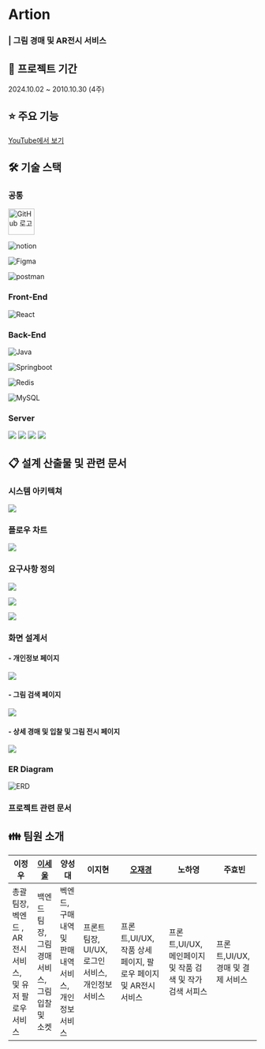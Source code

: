 # Artion

### | 그림 경매 및 AR전시 서비스

## 📆 프로젝트 기간

2024.10.02 ~ 2010.10.30 (4주)

## ⭐️ 주요 기능

[YouTube에서 보기](https://youtube.com/shorts/ih9wKytQdoY?si=V0ruLeY9ys0cAuIl)

## 🛠️ 기술 스택

### 공통

<img src="https://github.githubassets.com/images/modules/logos_page/GitHub-Mark.png" title="" alt="GitHub 로고" width="53">

![notion](https://camo.githubusercontent.com/cfd00850da7d61d06eedd66f38d007989ed62131e6b920e99016ed95de13c9a5/68747470733a2f2f696d672e736869656c64732e696f2f62616467652f6e6f74696f6e2d3030303030303f7374796c653d666f722d7468652d6261646765266c6f676f3d6e6f74696f6e266c6f676f436f6c6f723d7768697465)

![Figma](https://camo.githubusercontent.com/7eda7e542b66f17cabacfb84a3b1daa01f81d39d95aeed3d844eef4897a6d2ba/68747470733a2f2f696d672e736869656c64732e696f2f62616467652f6669676d612d4632344531453f7374796c653d666f722d7468652d6261646765266c6f676f3d6669676d61266c6f676f436f6c6f723d7768697465)

![postman](https://camo.githubusercontent.com/2b124edd6c8f38720f46ea0a4696fd7f4fb961f81d82b786cea3169fcab61a34/68747470733a2f2f696d672e736869656c64732e696f2f62616467652f706f73746d616e2d4646364333373f7374796c653d666f722d7468652d6261646765266c6f676f3d666967706f73746d616e6d61266c6f676f436f6c6f723d7768697465)

### Front-End

![React](https://camo.githubusercontent.com/4d07611a5e96ac9a6aa1848b3afdd4d05242814ff1506c6b056de5089e531520/68747470733a2f2f696d672e736869656c64732e696f2f62616467652f72656163742d3631444146423f7374796c653d666f722d7468652d6261646765266c6f676f3d7265616374266c6f676f436f6c6f723d7768697465)

### Back-End

![Java](https://camo.githubusercontent.com/bea90da226e09b503e6c8fde824f4816b98dcf30cd31e803006bf6335af06890/68747470733a2f2f696d672e736869656c64732e696f2f62616467652f6a6176612d2532334544384230302e7376673f7374796c653d666f722d7468652d6261646765266c6f676f3d6f70656e6a646b266c6f676f436f6c6f723d7768697465)

![Springboot](https://camo.githubusercontent.com/c5c6f5ba41163a05ef0c9aa47053749f7b2da2edaa4df9002af8345adcf8a9f0/68747470733a2f2f696d672e736869656c64732e696f2f62616467652f737072696e67626f6f742d3644423333463f7374796c653d666f722d7468652d6261646765266c6f676f3d737072696e67626f6f74266c6f676f436f6c6f723d7768697465)

![Redis](https://camo.githubusercontent.com/cd7c747a20108fb05e6394c8740e99c6a472222f35d5a41ade053b03eceb871f/68747470733a2f2f696d672e736869656c64732e696f2f62616467652f72656469732d2532334444303033312e7376673f7374796c653d666f722d7468652d6261646765266c6f676f3d7265646973266c6f676f436f6c6f723d7768697465)

![MySQL](https://camo.githubusercontent.com/1295639952a5aaf483c760e6fa22f57c32e10f5488a41097bee2a92e3ccae252/68747470733a2f2f696d672e736869656c64732e696f2f62616467652f6d7973716c2d3434373941313f7374796c653d666f722d7468652d6261646765266c6f676f3d6d7973716c266c6f676f436f6c6f723d7768697465)

### Server

![](https://camo.githubusercontent.com/20888a1d0de1da582c2c667fc41be25ffb8eaa2f5e3d75562c81b12f681b99d6/68747470733a2f2f696d672e736869656c64732e696f2f62616467652f646f636b65722d3234393645443f7374796c653d666f722d7468652d6261646765266c6f676f3d646f636b6572266c6f676f436f6c6f723d7768697465)
![](https://camo.githubusercontent.com/961834293c05fbfccccd3afb9e06a4538d8c1412cd3e13c1660ac5b870125888/68747470733a2f2f696d672e736869656c64732e696f2f62616467652f4a656e6b696e732d4432343933393f7374796c653d666f722d7468652d6261646765266c6f676f3d4a656e6b696e73266c6f676f436f6c6f723d7768697465)
![](https://camo.githubusercontent.com/1f6cbc0421f802f2627f52f84cb7540903f4e1c335d9667de825cd39bd62a2ff/68747470733a2f2f696d672e736869656c64732e696f2f62616467652f6e67696e782d3030393633393f7374796c653d666f722d7468652d6261646765266c6f676f3d6e67696e78266c6f676f436f6c6f723d7768697465)
![](https://camo.githubusercontent.com/8f7ba4c88a22f2f0274e67e2530c275bb48ea7a21b2aa300a820ddbbaffc46d8/68747470733a2f2f696d672e736869656c64732e696f2f62616467652f616d617a6f6e6563322d4646393930303f7374796c653d666f722d7468652d6261646765266c6f676f3d616d617a6f6e656332266c6f676f436f6c6f723d7768697465)

## 📋 설계 산출물 및 관련 문서

### 시스템 아키텍쳐

![](README_assets/2025-01-03-23-12-40-image.png)

### 플로우 차트

![](README_assets/2025-01-03-23-12-25-image.png)

### 요구사항 정의

![](README_assets/2025-01-03-23-13-25-image.png)

![](README_assets/2025-01-03-23-13-42-image.png)

![](README_assets/2025-01-03-23-13-59-image.png)

### 화면 설계서

#### - 개인정보 페이지

![](README_assets/2025-01-03-23-14-30-image.png)

#### - 그림 검색 페이지

![](README_assets/2025-01-03-23-15-07-image.png)

#### - 상세 경매 및 입찰 및 그림 전시 페이지

![](README_assets/2025-01-03-23-15-37-image.png)

### ER Diagram

![ERD](README_assets/e9543077faf51c19afda5e93e9ad78caeb0184f1.png)

### 프로젝트 관련 문서

## 👪 팀원 소개

| 이정우                                  | [이세울](https://github.com/sl39) | 양성대                           | 이지현                              | [오재경](https://github.com/dodal0415)                             | 노하영                                  | 주효빈                   |
| ------------------------------------ | ------------------------------ | ----------------------------- | -------------------------------- | ------------------------------- | ------------------------------------ | --------------------- |
| 총괄 팀장, 벡엔드 , AR 전시 서비스, 및 유저 팔로우 서비스 | 백엔드 팀장, 그림 경매 서비스, 그림 입찰 및 소켓  | 벡엔드, 구매내역 및 판매내역 서비스,개인정보 서비스 | 프론트 팀장, UI/UX, 로그인 서비스, 개인정보 서비스 | 프론트,UI/UX, 작품 상세 페이지, 팔로우 페이지 및 AR전시 서비스 | 프론트,UI/UX, 메인페이지 및 작품 검색 및 작가 검색 서피스 | 프론트,UI/UX,경매 및 결제 서비스 |
